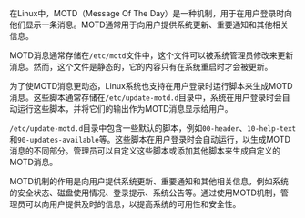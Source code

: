 在Linux中，MOTD（Message Of The Day）是一种机制，用于在用户登录时向他们显示一条消息。MOTD通常用于向用户提供系统更新、重要通知和其他相关信息。

MOTD消息通常存储在`/etc/motd`文件中，这个文件可以被系统管理员修改来更新消息。然而，这个文件是静态的，它的内容只有在系统重启时才会被更新。

为了使MOTD消息更动态，Linux系统也支持在用户登录时运行脚本来生成MOTD消息。这些脚本通常存储在`/etc/update-motd.d`目录中，系统在用户登录时会自动运行这些脚本，并将它们的输出作为MOTD消息显示给用户。

`/etc/update-motd.d`目录中包含一些默认的脚本，例如`00-header`、`10-help-text`和`90-updates-available`等。这些脚本在用户登录时会自动运行，以生成MOTD消息的不同部分。管理员可以自定义这些脚本或添加其他脚本来生成自定义的MOTD消息。

MOTD机制的作用是向用户提供系统更新、重要通知和其他相关信息，例如系统的安全状态、磁盘使用情况、登录提示、系统公告等。通过使用MOTD机制，管理员可以向用户提供及时的信息，以提高系统的可用性和安全性。